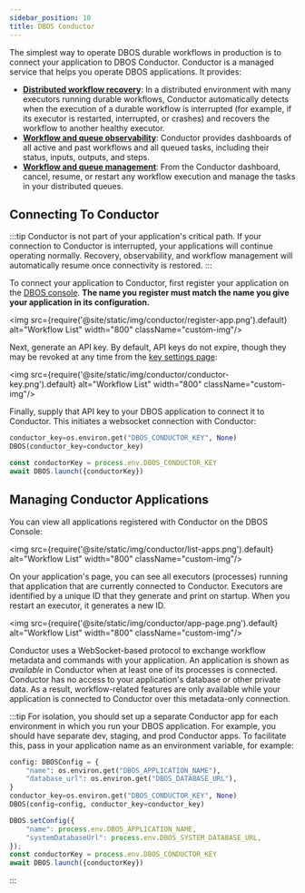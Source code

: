 ```yaml
---
sidebar_position: 10
title: DBOS Conductor
---
```


The simplest way to operate DBOS durable workflows in production is to connect your application to DBOS Conductor.
Conductor is a managed service that helps you operate DBOS applications.
It provides:

- [**Distributed workflow recovery**](./workflow-recovery.md): In a distributed environment with many executors running durable workflows, Conductor automatically detects when the execution of a durable workflow is interrupted (for example, if its executor is restarted, interrupted, or crashes) and recovers the workflow to another healthy executor.
- [**Workflow and queue observability**](./workflow-management.md): Conductor provides dashboards of all active and past workflows and all queued tasks, including their status, inputs, outputs, and steps.
- [**Workflow and queue management**](./workflow-management.md): From the Conductor dashboard, cancel, resume, or restart any workflow execution and manage the tasks in your distributed queues.


## Connecting To Conductor

:::tip
Conductor is not part of your application's critical path.
If your connection to Conductor is interrupted, your applications will continue operating normally.
Recovery, observability, and workflow management will automatically resume once connectivity is restored.
:::

To connect your application to Conductor, first register your application on the [DBOS console](https://console.dbos.dev).
**The name you register must match the name you give your application in its configuration.**

<img src={require('@site/static/img/conductor/register-app.png').default} alt="Workflow List" width="800" className="custom-img"/>

Next, generate an API key.
By default, API keys do not expire, though they may be revoked at any time from the [key settings page](https://staging.console.dbos.dev/settings/apikey):

<img src={require('@site/static/img/conductor/conductor-key.png').default} alt="Workflow List" width="800" className="custom-img"/>

Finally, supply that API key to your DBOS application to connect it to Conductor.
This initiates a websocket connection with Conductor:
<Tabs groupId="language" queryString="language">
<TabItem value="python" label="Python">

```python
conductor_key=os.environ.get("DBOS_CONDUCTOR_KEY", None)
DBOS(conductor_key=conductor_key)
```
</TabItem>
<TabItem value="typescript" label="TypeScript">

```javascript
const conductorKey = process.env.DBOS_CONDUCTOR_KEY
await DBOS.launch({conductorKey})
```
</TabItem>
</Tabs>

## Managing Conductor Applications

You can view all applications registered with Conductor on the DBOS Console:

<img src={require('@site/static/img/conductor/list-apps.png').default} alt="Workflow List" width="800" className="custom-img"/>

On your application's page, you can see all executors (processes) running that application that are currently connected to Conductor.
Executors are identified by a unique ID that they generate and print on startup.
When you restart an executor, it generates a new ID.

<img src={require('@site/static/img/conductor/app-page.png').default} alt="Workflow List" width="800" className="custom-img"/>

Conductor uses a WebSocket-based protocol to exchange workflow metadata and commands with your application.  An application is shown as _available_ in Conductor when at least one of its processes is connected.  Conductor has no access to your application's database or other private data.  As a result, workflow-related features are only available while your application is connected to Conductor over this metadata-only connection.

:::tip
For isolation, you should set up a separate Conductor app for each environment in which you run your DBOS application.
For example, you should have separate dev, staging, and prod Conductor apps.
To facilitate this, pass in your application name as an environment variable, for example:

<Tabs groupId="language" queryString="language">
<TabItem value="python" label="Python">

```python
config: DBOSConfig = {
    "name": os.environ.get("DBOS_APPLICATION_NAME"),
    "database_url": os.environ.get("DBOS_DATABASE_URL"),
}
conductor_key=os.environ.get("DBOS_CONDUCTOR_KEY", None)
DBOS(config=config, conductor_key=conductor_key)
```
</TabItem>
<TabItem value="typescript" label="TypeScript">

```javascript
DBOS.setConfig({
    "name": process.env.DBOS_APPLICATION_NAME,
    "systemDatabaseUrl": process.env.DBOS_SYSTEM_DATABASE_URL,
});
const conductorKey = process.env.DBOS_CONDUCTOR_KEY
await DBOS.launch({conductorKey})
```
</TabItem>
</Tabs>
:::